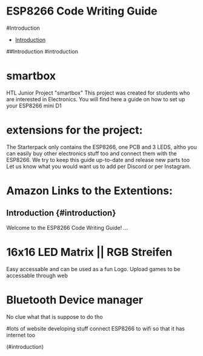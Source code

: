 # ESP8266 Code Writing Guide

#Introduction

- [Introduction](#introduction)



##Introduction
#introduction

# smartbox
HTL Junior Project "smartbox" 
This project was created for students who are interested in Electronics. You will find here a guide on how to set up your ESP8266 mini D1

# extensions for the project: 

The Starterpack only contains the ESP8266, one PCB and 3 LEDS, altho you can easily buy other electronics stuff too and connect them with the ESP8266. We try to keep this guide up-to-date and release new parts too
Let us know what you would want us to add per Discord or per Instagram. 

# Amazon Links to the Extentions: 

## Introduction {#introduction}
Welcome to the ESP8266 Code Writing Guide! ...



# 16x16 LED Matrix || RGB Streifen 
Easy accessable and can be used as a fun Logo. 
Upload games to be accessable through web

# Bluetooth Device manager
No clue what that is suppose to do tho 

#lots of website developing stuff
connect ESP8266 to wifi so that it has internet too 

(#introduction)
